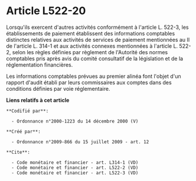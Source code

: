 # Article L522-20

Lorsqu'ils exercent d'autres activités conformément à l'article L. 522-3, les établissements de paiement établissent des
informations comptables distinctes relatives aux activités de services de paiement mentionnées au II de l'article L. 314-1 et
aux activités connexes mentionnées à l'article L. 522-2, selon les règles définies par règlement de l'Autorité des normes
comptables pris après avis du comité consultatif de la législation et de la réglementation financières. 

Les informations comptables prévues au premier alinéa font l'objet d'un rapport d'audit établi par leurs commissaires aux
comptes dans des conditions définies par voie réglementaire.

**Liens relatifs à cet article**

	**Codifié par**:

	  - Ordonnance n°2000-1223 du 14 décembre 2000 (V)

	**Créé par**:

	  - Ordonnance n°2009-866 du 15 juillet 2009 - art. 12

	**Cite**:

	  - Code monétaire et financier - art. L314-1 (VD)
	  - Code monétaire et financier - art. L522-2 (VD)
	  - Code monétaire et financier - art. L522-3 (VD)
